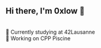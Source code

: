 ## Hi there, I'm 0xlow 👋
<br />
🌱  Currently studying at 42Lausanne <br>
🧠  Working on CPP Piscine
<br />
<br />
